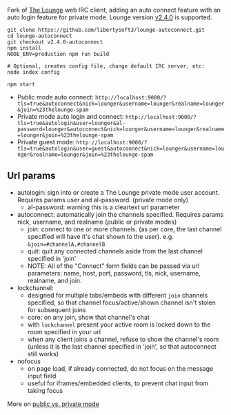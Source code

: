 Fork of [The Lounge](https://github.com/thelounge/lounge) web IRC client, adding an auto connect feature with an auto login feature for private mode. Lounge version [v2.4.0](https://github.com/thelounge/lounge/releases/tag/v2.4.0) is supported.

    git clone https://github.com/libertysoft3/lounge-autoconnect.git
    cd lounge-autoconnect
    git checkout v2.4.0-autoconnect
    npm install
    NODE_ENV=production npm run build

    # Optional, creates config file, change default IRC server, etc:
    node index config

    npm start

* Public mode auto connect: `http://localhost:9000/?tls=true&autoconnect&nick=lounger&username=lounger&realname=lounger&join=%23thelounge-spam`
* Private mode auto login and connect: `http://localhost:9000/?tls=true&autologin&user=lounger&al-password=lounger&autoconnect&nick=lounger&username=lounger&realname=lounger&join=%23thelounge-spam`
* Private guest mode: `http://localhost:9000/?tls=true&autologin&user=guest&autoconnect&nick=lounger&username=lounger&realname=lounger&join=%23thelounge-spam`


Url params
----------------
* autologin: sign into or create a The Lounge private mode user account. Requires params user and al-password. (private mode only)
	* al-password: warning this is a cleartext url parameter
* autoconnect: automatically join the channels specified. Requires params nick, username, and realname (public or private modes)
	* join: connect to one or more channels. (as per core, the last channel specified will have it's chat shown to the user). e.g. `&join=#channelA,#channelB`
	* quit: quit any connected channels aside from the last channel specified in 'join'
	* NOTE: All of the "Connect" form fields can be passed via url parameters: name, host, port, password, tls, nick, username, realname, and join.
* lockchannel:
	* designed for multiple tabs/embeds with different `join` channels specified, so that channel focus/active/shown channel isn't stolen for subsequent joins
	* core: on any join, show that channel's chat
	* with `lockchannel` present your active room is locked down to the room specified in your url
	* when any client joins a channel, refuse to show the channel's room (unless it is the last channel specified in 'join', so that autoconnect still works)
* nofocus
	* on page load, if already connected, do not focus on the message input field
	* useful for iframes/embedded clients, to prevent chat input from taking focus

More on [public vs. private mode](https://thelounge.github.io/docs/server/users.html)
